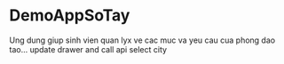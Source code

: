 ﻿# DemoAppSoTay
Ung dung giup sinh vien quan lyx ve cac muc va yeu cau cua phong dao tao...
update drawer and call api select city
